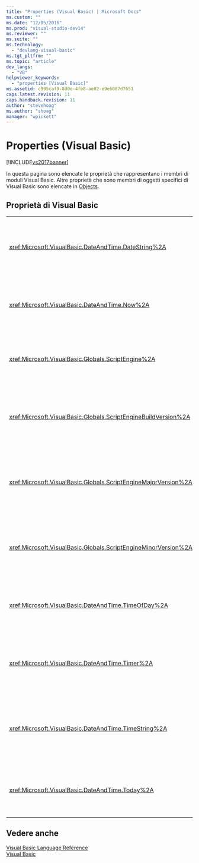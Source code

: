 ```yaml
---
title: "Properties (Visual Basic) | Microsoft Docs"
ms.custom: ""
ms.date: "12/05/2016"
ms.prod: "visual-studio-dev14"
ms.reviewer: ""
ms.suite: ""
ms.technology: 
  - "devlang-visual-basic"
ms.tgt_pltfrm: ""
ms.topic: "article"
dev_langs: 
  - "VB"
helpviewer_keywords: 
  - "properties [Visual Basic]"
ms.assetid: c995caf9-8d0e-4fb8-ae02-e9e6087d7651
caps.latest.revision: 11
caps.handback.revision: 11
author: "stevehoag"
ms.author: "shoag"
manager: "wpickett"
---
```

# Properties (Visual Basic)
[!INCLUDE[vs2017banner](../../csharp/includes/vs2017banner.md)]

In questa pagina sono elencate le proprietà che rappresentano i membri di moduli Visual Basic.  Altre proprietà che sono membri di oggetti specifici di Visual Basic sono elencate in [Objects](../../visual-basic/language-reference/objects/index.md).  
  
## Proprietà di Visual Basic  
  
|||  
|-|-|  
|<xref:Microsoft.VisualBasic.DateAndTime.DateString%2A>|Restituisce o imposta un valore `String` che rappresenta la data corrente del sistema in uso.|  
|<xref:Microsoft.VisualBasic.DateAndTime.Now%2A>|Restituisce un valore `Date` contenente la data e l'ora correnti del sistema in uso.|  
|<xref:Microsoft.VisualBasic.Globals.ScriptEngine%2A>|Restituisce un valore `String` che rappresenta il runtime correntemente in uso.|  
|<xref:Microsoft.VisualBasic.Globals.ScriptEngineBuildVersion%2A>|Restituisce un valore `Integer` contenente il numero della versione build del runtime correntemente utilizzato.|  
|<xref:Microsoft.VisualBasic.Globals.ScriptEngineMajorVersion%2A>|Restituisce un valore `Integer` contenente il numero di versione principale del runtime correntemente utilizzato.|  
|<xref:Microsoft.VisualBasic.Globals.ScriptEngineMinorVersion%2A>|Restituisce un valore `Integer` contenente il numero di versione secondario del runtime in uso.|  
|<xref:Microsoft.VisualBasic.DateAndTime.TimeOfDay%2A>|Restituisce o imposta un valore `Date` contenente l'ora corrente del sistema in uso.|  
|<xref:Microsoft.VisualBasic.DateAndTime.Timer%2A>|Restituisce un valore `Double` che rappresenta il numero di secondi trascorsi dalla mezzanotte.|  
|<xref:Microsoft.VisualBasic.DateAndTime.TimeString%2A>|Restituisce o imposta un valore `String` che rappresenta l'ora corrente del giorno in base al sistema.|  
|<xref:Microsoft.VisualBasic.DateAndTime.Today%2A>|Restituisce o imposta un valore `Date` contenente la data corrente del sistema in uso.|  
  
## Vedere anche  
 [Visual Basic Language Reference](../../visual-basic/language-reference/index.md)   
 [Visual Basic](../../visual-basic/index.md)